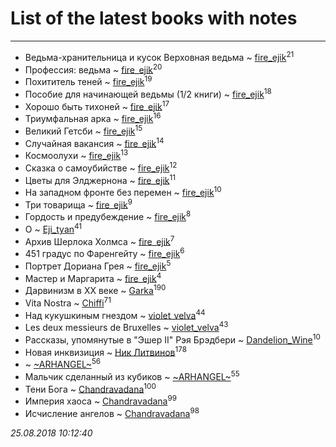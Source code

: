 # List of the latest books with notes
---

* Ведьма-хранительница и кусок Верховная ведьма ~ [fire_ejik](users/329/32903202-vkontakte)<sup>21</sup>
* Профессия: ведьма ~ [fire_ejik](users/329/32903202-vkontakte)<sup>20</sup>
* Похититель теней ~ [fire_ejik](users/329/32903202-vkontakte)<sup>19</sup>
* Пособие для начинающей ведьмы (1/2 книги) ~ [fire_ejik](users/329/32903202-vkontakte)<sup>18</sup>
* Хорошо быть тихоней ~ [fire_ejik](users/329/32903202-vkontakte)<sup>17</sup>
* Триумфальная арка ~ [fire_ejik](users/329/32903202-vkontakte)<sup>16</sup>
* Великий Гетсби ~ [fire_ejik](users/329/32903202-vkontakte)<sup>15</sup>
* Случайная вакансия ~ [fire_ejik](users/329/32903202-vkontakte)<sup>14</sup>
* Космоолухи ~ [fire_ejik](users/329/32903202-vkontakte)<sup>13</sup>
* Сказка о самоубийстве ~ [fire_ejik](users/329/32903202-vkontakte)<sup>12</sup>
* Цветы для Элджернона ~ [fire_ejik](users/329/32903202-vkontakte)<sup>11</sup>
* На западном фронте без перемен ~ [fire_ejik](users/329/32903202-vkontakte)<sup>10</sup>
* Три товарища ~ [fire_ejik](users/329/32903202-vkontakte)<sup>9</sup>
* Гордость и предубеждение ~ [fire_ejik](users/329/32903202-vkontakte)<sup>8</sup>
* О ~ [Eji_tyan](users/235/2352103981-twitter)<sup>41</sup>
* Архив Шерлока Холмса ~ [fire_ejik](users/329/32903202-vkontakte)<sup>7</sup>
* 451 градус по Фаренгейту ~ [fire_ejik](users/329/32903202-vkontakte)<sup>6</sup>
* Портрет Дориана Грея ~ [fire_ejik](users/329/32903202-vkontakte)<sup>5</sup>
* Мастер и Маргарита ~ [fire_ejik](users/329/32903202-vkontakte)<sup>4</sup>
* Дарвинизм в XX веке ~ [Garka](users/115/115753719718250012620-google)<sup>190</sup>
* Vita Nostra ~ [Chiffi](users/105/105831994080785626680-google)<sup>71</sup>
* Над кукушкиным гнездом ~ [violet_velva](users/116/116961712580551399099-google)<sup>44</sup>
* Les deux messieurs de Bruxelles ~ [violet_velva](users/116/116961712580551399099-google)<sup>43</sup>
* Рассказы, упомянутые в "Эшер II" Рэя Брэдбери ~ [Dandelion_Wine](users/586/58602788-vkontakte)<sup>10</sup>
* Новая инквизиция ~ [Ник Литвинов](users/241/241974816-vkontakte)<sup>178</sup>
*  ~ [~ARHANGEL~](users/642/64251996-vkontakte)<sup>56</sup>
* Мальчик сделанный из кубиков ~ [~ARHANGEL~](users/642/64251996-vkontakte)<sup>55</sup>
* Тени Бога ~ [Chandravadana](users/105/105866022348292919948-google)<sup>100</sup>
* Империя хаоса ~ [Chandravadana](users/105/105866022348292919948-google)<sup>99</sup>
* Исчисление ангелов ~ [Chandravadana](users/105/105866022348292919948-google)<sup>98</sup>


_25.08.2018 10:12:40_
